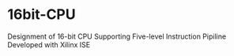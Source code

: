 # 16bit-CPU
Designment of 16-bit CPU Supporting Five-level Instruction Pipiline
Developed with Xilinx ISE